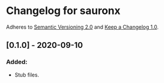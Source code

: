 # Changelog for sauronx

Adheres to [Semantic Versioning 2.0](https://semver.org/spec/v2.0.0.html)
and [Keep a Changelog 1.0](https://keepachangelog.com/en/1.0.0/).


## [0.1.0] - 2020-09-10

### Added:
- Stub files.
